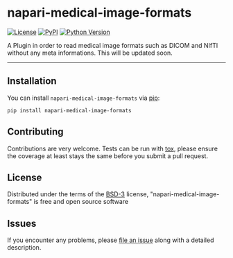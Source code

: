 # napari-medical-image-formats

[![License](https://img.shields.io/pypi/l/napari-medical-image-formats.svg?color=green)](https://github.com/MBPhys/napari-medical-image-formats/raw/master/LICENSE)
[![PyPI](https://img.shields.io/pypi/v/napari-medical-image-formats.svg?color=green)](https://pypi.org/project/napari-medical-image-formats)
[![Python Version](https://img.shields.io/pypi/pyversions/napari-medical-image-formats.svg?color=green)](https://python.org)


A Plugin in order to read medical image formats such as DICOM and NIfTI without any meta informations. This will be updated soon.

----------------------------------

## Installation

You can install `napari-medical-image-formats` via [pip]:

    pip install napari-medical-image-formats

## Contributing

Contributions are very welcome. Tests can be run with [tox], please ensure
the coverage at least stays the same before you submit a pull request.

## License

Distributed under the terms of the [BSD-3] license,
"napari-medical-image-formats" is free and open source software

## Issues

If you encounter any problems, please [file an issue] along with a detailed description.

[napari]: https://github.com/napari/napari
[Cookiecutter]: https://github.com/audreyr/cookiecutter
[@napari]: https://github.com/napari
[MIT]: http://opensource.org/licenses/MIT
[BSD-3]: http://opensource.org/licenses/BSD-3-Clause
[GNU GPL v3.0]: http://www.gnu.org/licenses/gpl-3.0.txt
[GNU LGPL v3.0]: http://www.gnu.org/licenses/lgpl-3.0.txt
[Apache Software License 2.0]: http://www.apache.org/licenses/LICENSE-2.0
[Mozilla Public License 2.0]: https://www.mozilla.org/media/MPL/2.0/index.txt
[cookiecutter-napari-plugin]: https://github.com/napari/cookiecutter-napari-plugin
[file an issue]: https://github.com/MBPhys/napari-medical-image-formats/issues
[napari]: https://github.com/napari/napari
[tox]: https://tox.readthedocs.io/en/latest/
[pip]: https://pypi.org/project/pip/
[PyPI]: https://pypi.org/

